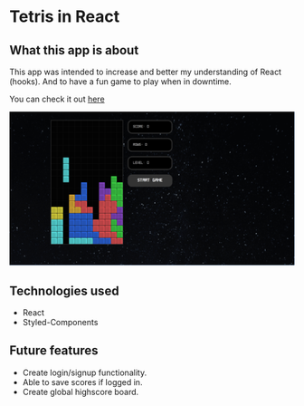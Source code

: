 # Tetris in React

## What this app is about

This app was intended to increase and better my understanding of React (hooks). And to have a fun game to play when in downtime.

You can check it out [here](https://dazzling-saha-e04698.netlify.app/)

![actionPhoto](/src/img/tetris-action-photo.png)

## Technologies used

- React
- Styled-Components

## Future features

- Create login/signup functionality.
- Able to save scores if logged in.
- Create global highscore board.
